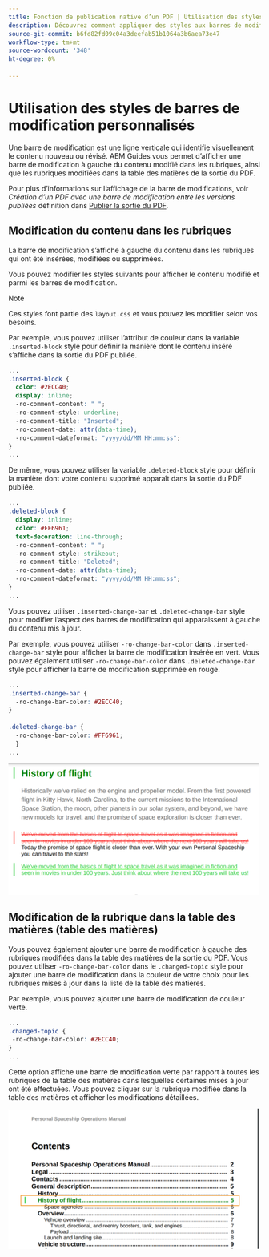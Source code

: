 ```yaml
---
title: Fonction de publication native d’un PDF | Utilisation des styles de barres de modification personnalisés
description: Découvrez comment appliquer des styles aux barres de modification.
source-git-commit: b6fd82fd09c04a3deefab51b1064a3b6aea73e47
workflow-type: tm+mt
source-wordcount: '348'
ht-degree: 0%

---
```


# Utilisation des styles de barres de modification personnalisés

Une barre de modification est une ligne verticale qui identifie visuellement le contenu nouveau ou révisé. AEM Guides vous permet d’afficher une barre de modification à gauche du contenu modifié dans les rubriques, ainsi que les rubriques modifiées dans la table des matières de la sortie du PDF.

Pour plus d’informations sur l’affichage de la barre de modifications, voir *Création d’un PDF avec une barre de modification entre les versions publiées* définition dans [Publier la sortie du PDF](../web-editor/native-pdf-web-editor.md).

## Modification du contenu dans les rubriques

La barre de modification s’affiche à gauche du contenu dans les rubriques qui ont été insérées, modifiées ou supprimées.

Vous pouvez modifier les styles suivants pour afficher le contenu modifié et parmi les barres de modification.


>[!NOTE]
>
>Ces styles font partie des `layout.css` et vous pouvez les modifier selon vos besoins.

Par exemple, vous pouvez utiliser l’attribut de couleur dans la variable `.inserted-block` style pour définir la manière dont le contenu inséré s’affiche dans la sortie du PDF publiée.


```css
...
.inserted-block { 
  color: #2ECC40; 
  display: inline; 
  -ro-comment-content: " "; 
  -ro-comment-style: underline; 
  -ro-comment-title: "Inserted"; 
  -ro-comment-date: attr(data-time); 
  -ro-comment-dateformat: "yyyy/dd/MM HH:mm:ss"; 
} 
...
```

De même, vous pouvez utiliser la variable `.deleted-block` style pour définir la manière dont votre contenu supprimé apparaît dans la sortie du PDF publiée.

```css
...
.deleted-block { 
  display: inline; 
  color: #FF6961; 
  text-decoration: line-through; 
  -ro-comment-content: " "; 
  -ro-comment-style: strikeout; 
  -ro-comment-title: "Deleted"; 
  -ro-comment-date: attr(data-time); 
  -ro-comment-dateformat: "yyyy/dd/MM HH:mm:ss"; 
} 
...
```

Vous pouvez utiliser `.inserted-change-bar` et `.deleted-change-bar` style pour modifier l’aspect des barres de modification qui apparaissent à gauche du contenu mis à jour.

Par exemple, vous pouvez utiliser `-ro-change-bar-color` dans `.inserted-change-bar` style pour afficher la barre de modification insérée en vert. Vous pouvez également utiliser `-ro-change-bar-color` dans `.deleted-change-bar` style pour afficher la barre de modification supprimée en rouge.

```css
...
.inserted-change-bar { 
  -ro-change-bar-color: #2ECC40; 
} 

.deleted-change-bar { 
  -ro-change-bar-color: #FF6961; 
  } 
...
```

<img src="./assets/changed-bar-content.png" alt="Modification du contenu des rubriques de la barre" width="500">

## Modification de la rubrique dans la table des matières (table des matières)

Vous pouvez également ajouter une barre de modification à gauche des rubriques modifiées dans la table des matières de la sortie du PDF. Vous pouvez utiliser `-ro-change-bar-color` dans le `.changed-topic` style pour ajouter une barre de modification dans la couleur de votre choix pour les rubriques mises à jour dans la liste de la table des matières.

Par exemple, vous pouvez ajouter une barre de modification de couleur verte.

```css
...
.changed-topic { 
 -ro-change-bar-color: #2ECC40; 
}  
...
```


Cette option affiche une barre de modification verte par rapport à toutes les rubriques de la table des matières dans lesquelles certaines mises à jour ont été effectuées. Vous pouvez cliquer sur la rubrique modifiée dans la table des matières et afficher les modifications détaillées.

<img src="./assets/changed-bar-TOC.png" alt="Table des matières de la barre modifiée" width="500">
